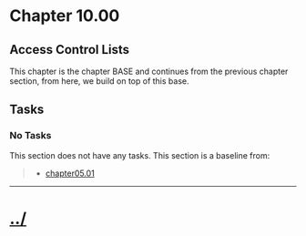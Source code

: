 # Chapter 10.00
## Access Control Lists
This chapter is the chapter BASE and continues from the previous
chapter section, from here, we build on top of this base.

## Tasks

### No Tasks
This section does not have any tasks.
This section is a baseline from:
> * [chapter05.01](../../chapter05/chapter05.01/)


---

# [../](../)

